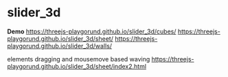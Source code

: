 # slider_3d

**Demo**
https://threejs-playgorund.github.io/slider_3d/cubes/
https://threejs-playgorund.github.io/slider_3d/sheet/
https://threejs-playgorund.github.io/slider_3d/walls/

elements dragging and mousemove based waving 
https://threejs-playgorund.github.io/slider_3d/sheet/index2.html
